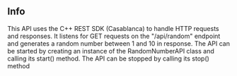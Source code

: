 ## Info
This API uses the C++ REST SDK (Casablanca) to handle HTTP requests and responses. It listens for GET requests on the "/api/random" endpoint and generates a random number between 1 and 10 in response. The API can be started by creating an instance of the RandomNumberAPI class and calling its start() method. The API can be stopped by calling its stop() method
